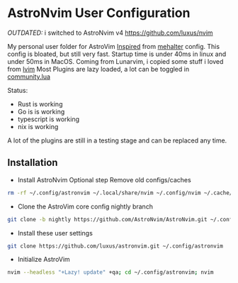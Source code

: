 # AstroNvim User Configuration
*OUTDATED:*
i switched to AstroNvim v4 https://github.com/luxus/nvim

My personal user folder for AstroVim
[Inspired](https://quoteinvestigator.com/2013/03/06/artists-steal/) from [mehalter](https://github.com/mehalter) config.
This config is bloated, but still very fast.
Startup time is under 40ms in linux and under 50ms in MacOS.
Coming from Lunarvim, i copied some stuff i loved from [lvim](https://github.com/abzcoding/lvim)
Most Plugins are lazy loaded, a lot can be toggled in [community.lua](lua/user/plugins/community.lua)

Status:

- Rust is working
- Go is is working
- typescript is working
- nix is working

A lot of the plugins are still in a testing stage and can be replaced any time.

## Installation

- Install AstroNvim
  Optional step
  Remove old configs/caches

```sh
rm -rf ~/.config/astronvim ~/.local/share/nvim ~/.config/nvim ~/.cache/nvim
```

- Clone the AstroVim core config nightly branch

```sh
git clone -b nightly https://github.com/AstroNvim/AstroNvim.git ~/.config/nvim
```

- Install these user settings

```sh
git clone https://github.com/luxus/astronvim.git ~/.config/astronvim
```

- Initialize AstroVim

```sh
nvim --headless "+Lazy! update" +qa; cd ~/.config/astronvim; nvim
```
